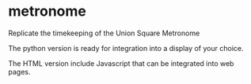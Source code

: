 # metronome
Replicate the timekeeping of the Union Square Metronome

The python version is ready for integration into a display of your choice.

The HTML version include Javascript that can be integrated into web pages.

